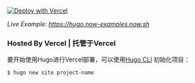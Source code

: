 [![Deploy with Vercel](https://vercel.com/button)](https://vercel.com/import/project?template=https://github.com/vercel/vercel/tree/master/examples/hugo)

_Live Example: https://hugo.now-examples.now.sh_

### Hosted By Vercel | 托管于Vercel

要开始使用Hugo进行Vercel部署，可以使用[Hugo CLI](https://gohugo.io/commands/) 初始化项目：

```shell
$ hugo new site project-name
```

